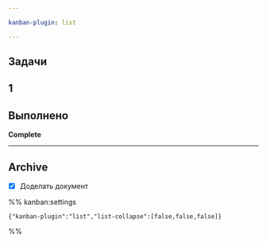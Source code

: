 ```yaml
---

kanban-plugin: list

---
```


## Задачи



## 1



## Выполнено

**Complete**


***

## Archive

- [x] Доделать документ

%% kanban:settings
```
{"kanban-plugin":"list","list-collapse":[false,false,false]}
```
%%